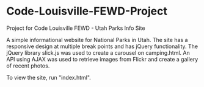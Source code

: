 # Code-Louisville-FEWD-Project
Project for Code Louisville FEWD - Utah Parks Info Site

A simple informational website for National Parks in Utah. The site has a responsive design at multiple break points and has jQuery functionality. The jQuery library slick.js was used to create a carousel on camping.html. An API using AJAX was used to retrieve images from Flickr and create a gallery of recent photos.

To view the site, run "index.html". 
